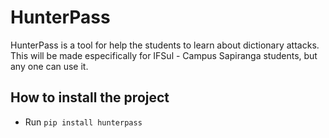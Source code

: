 # HunterPass
HunterPass is a tool for help the students to learn about dictionary attacks. This will be made especifically for IFSul - Campus Sapiranga students, but any one can use it.

## How to install the project

- Run `pip install hunterpass`
